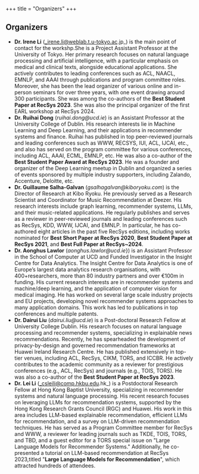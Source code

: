 +++
title = "Organizers"
+++

## Organizers

- **Dr. Irene Li** (_irene.li@weblab.t.u-tokyo.ac.jp_) is the main point of contact for the workshp.She is a Project Assistant Professor at the University of Tokyo. Her primary research focuses on natural language processing and artificial intelligence, with a particular emphasis on medical and clinical texts, alongside educational applications. She actively contributes to leading conferences such as ACL, NAACL, EMNLP, and AAAI through publications and program committee roles. Moreover, she has been the lead organizer of various online and in-person seminars for over three years, with one event drawing around 300 participants. She was among the co-authors of the **Best Student Paper at RecSys 2023**. She was also the principal organizer of the first EARL workshop at RecSys 2024. 
- **Dr. Ruihai Dong** (_ruihai.dong@ucd.ie_) is an Assistant Professor at the University College of Dublin. His research interests lie in Machine Learning and Deep Learning, and their applications in recommender systems and finance. Ruihai has published in top peer-reviewed journals and leading conferences such as WWW, RECSYS, IUI, ACL, IJCAI, etc., and also has served on the program committee for various conferences, including ACL, AAAI, ECML, EMNLP, etc. He was also a co-author of the **Best Student Paper Award at RecSys 2023**. He was a founder and organizer of the Deep Learning meetup in Dublin and organized a series of events sponsored by multiple industry supporters, including Zalando, Accenture, Deloitte, etc.
- **Dr. Guillaume Salha-Galvan** (_gsalhagalvan@kiboryoku.com_) is the Director of Research at Kibo Ryoku. He previously served as a Research Scientist and Coordinator for Music Recommendation at Deezer. His research interests include graph  learning, recommender systems, LLMs, and their music-related applications. He regularly publishes and serves as a reviewer in peer-reviewed journals and leading conferences such as RecSys, KDD, WWW, IJCAI, and EMNLP. In particular, he has co-authored eight articles in the past five RecSys editions, including works nominated for **Best Short Paper at RecSys 2020**, **Best Student Paper at RecSys 2021**, and **Best Full Paper at RecSys~2024**. 
- **Dr. Aonghus Lawlor** (_aonghus.lawlor@ucd.ie_}) is an Assistant Professor in the School of Computer at UCD and Funded Investigator in the Insight Centre for Data Analytics. The Insight Centre for Data Analytics is one of Europe’s largest data analytics research organisations, with 400+researchers, more than 80 industry partners and over €100m in funding. His current research interests are in recommender systems and machine/deep learning, and the application of computer vision for medical imaging. He has worked on several large scale industry projects and EU projects, developing novel recommender systems approaches to many application domains. This work has led to publications in top conferences and multiple patents.
- **Dr. Dairui Liu** (_dairui.liu@ucd.ie_) is a Post-doctoral Research Fellow at University College Dublin. His research focuses on natural language processing and recommender systems, specializing in explainable news recommendations. Recently, he has spearheaded the development of privacy-by-design and governed recommendation frameworks at Huawei Ireland Research Centre. He has published extensively in top-tier venues, including ACL, RecSys, CIKM, TORS, and ICCBR. He actively contributes to the academic community as a reviewer for prestigious conferences (e.g., ACL, RecSys) and journals (e.g., TOIS, TORS). He was also a co-author of the **Best Student Paper at RecSys 2023**.
- **Dr. Lei Li** (_csleili@comp.hkbu.edu.hk_) is a Postdoctoral Research Fellow at Hong Kong Baptist University, specializing in recommender systems and natural language processing. His recent research focuses on leveraging LLMs for recommendation systems, supported by the Hong Kong Research Grants Council (RGC) and Huawei. His work in this area includes LLM-based explainable recommendation, efficient LLMs for recommendation, and a survey on LLM-driven recommendation techniques. He has served as a Program Committee member for RecSys and WWW, a reviewer for leading journals such as TKDE, TOIS, TORS, and TBD, and a guest editor for a TORS special issue on "Large Language Models for Recommender Systems." Additionally, he co-presented a tutorial on LLM-based recommendation at RecSys 2023,titled "**Large Language Models for Recommendation**", which attracted hundreds of attendees.

